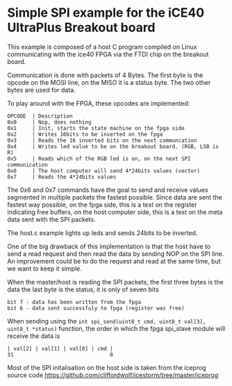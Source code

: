 # Simple SPI example for the iCE40 UltraPlus Breakout board

This example is composed of a host C program compiled on Linux communicating with the ice40 FPGA via the FTDI chip on the breakout board.

Communication is done with packets of 4 Bytes.
The first byte is the opcode on the MOSI line, on the MISO it is a status byte.
The two other bytes are used for data.

To play around with the FPGA, these opcodes are implemented:

```
OPCODE  | Description
0x0     | Nop, does nothing
0x1     | Init, starts the state machine on the fpga side
0x2     | Writes 16bits to be inverted on the fpga
0x3     | Reads the 16 inverted bits on the next communcation
0x4     | Writes led value to be on the breakout board. (RGB, LSB is R)
0x5     | Reads which of the RGB led is on, on the next SPI communication
0x6     | The host computer will send 4*24bits values (vector)
0x7     | Reads the 4*24bits values
```

The 0x6 and 0x7 commands have the goal to send and receive values segmented in multiple
packets the fastest possible. Since data are sent the fastest way possible, on the fpga side, this is a test on the register indicating
free buffers, on the host computer side, this is a test on the meta data sent with
the SPI packets.

The host.c example lights up leds and sends 24bits to be inverted.

One of the big drawback of this implementation is that the host have to send a read request
and then read the data by sending NOP on the SPI line. An improvement could be to do the
request and read at the same time, but we want to keep it simple.

When the master/host is reading the SPI packets, the first three bytes is the data
the last byte is the status, it is only of seven bits
```
bit 7 - data has been written from the fpga
bit 6 - data sent successfuly to fpga (register was free)
```

When sending using the ``int spi_send(uint8_t cmd, uint8_t val[3], uint8_t *status)`` function,
the order in which the fpga spi_slave module will receive the data is
```
| val[2] | val[1] | val[0] | cmd |
31                               0
```

Most of the SPI initalisation on the host side is taken from the iceprog source code
https://github.com/cliffordwolf/icestorm/tree/master/iceprog
